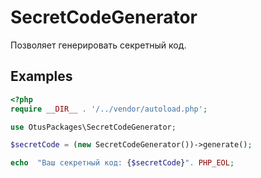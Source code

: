 # SecretCodeGenerator

Позволяет генерировать секретный код.

## Examples

```php
<?php
require __DIR__ . '/../vendor/autoload.php';

use OtusPackages\SecretCodeGenerator;

$secretCode = (new SecretCodeGenerator())->generate();

echo  "Ваш секретный код: {$secretCode}". PHP_EOL;
```
